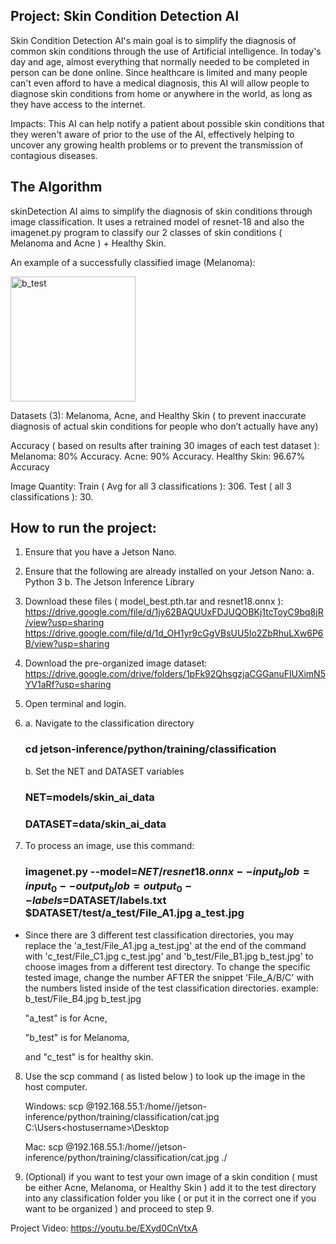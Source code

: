 ## Project: Skin Condition Detection AI

Skin Condition Detection AI's main goal is to simplify the diagnosis of common skin conditions through the use of Artificial intelligence. In today's day and age, almost everything that normally needed to be completed in person can be done online. Since healthcare is limited and many people can't even afford to have a medical diagnosis, this AI will allow people to diagnose skin conditions from home or anywhere in the world, as long as they have access to the internet.

Impacts: This AI can help notify a patient about possible skin conditions that they weren't aware of prior to the use of the AI, effectively helping to uncover any growing health problems or to prevent the transmission of contagious diseases.

## The Algorithm
skinDetection AI aims to simplify the diagnosis of skin conditions through image classification. It uses a retrained model of resnet-18 and also the imagenet.py program to classify our 2 classes of skin conditions ( Melanoma and Acne ) + Healthy Skin.

An example of a successfully classified image (Melanoma): 

<img width="200" alt="b_test" src="https://github.com/Invincible-51/Skin-Condition-Detector/assets/141347812/a930868e-d8dc-4a60-b3ae-3fabbf115e72">



Datasets (3): Melanoma, Acne, and Healthy Skin ( to prevent inaccurate diagnosis of actual skin conditions for people who don’t actually have any)

Accuracy ( based on results after training 30 images of each test dataset ): Melanoma: 80% Accuracy.  Acne: 90% Accuracy.  Healthy Skin: 96.67% Accuracy

Image Quantity: Train ( Avg for all 3 classifications ): 306.  Test ( all 3 classifications ): 30.  

## How to run the project:

1. Ensure that you have a Jetson Nano.
2. Ensure that the following are already installed on your Jetson Nano:
   a. Python 3
   b. The Jetson Inference Library

3. Download these files ( model_best.pth.tar and resnet18.onnx ):
   https://drive.google.com/file/d/1jy62BAQUUxFDJUQOBKj1tcToyC9bq8jR/view?usp=sharing
   https://drive.google.com/file/d/1d_OH1yr9cGgVBsUU5Io2ZbRhuLXw6P6B/view?usp=sharing

4. Download the pre-organized image dataset:
   https://drive.google.com/drive/folders/1pFk92QhsgzjaCGGanuFlUXimN5YV1aRf?usp=sharing
   
5. Open terminal and login.

6. a. Navigate to the classification directory
   ### cd jetson-inference/python/training/classification

   b. Set the NET and DATASET variables
   ### NET=models/skin_ai_data
   ### DATASET=data/skin_ai_data

7. To process an image, use this command:
   ### imagenet.py --model=$NET/resnet18.onnx --input_blob=input_0 --output_blob=output_0 --labels=$DATASET/labels.txt $DATASET/test/a_test/File_A1.jpg a_test.jpg

* Since there are 3 different test classification directories, you may replace the 'a_test/File_A1.jpg a_test.jpg' at the end of the command with 'c_test/File_C1.jpg c_test.jpg' and 'b_test/File_B1.jpg b_test.jpg' to choose images from a different test directory. To change the specific tested image, change the number AFTER the snippet 'File_A/B/C' with the numbers listed inside of the test classification directories. example: b_test/File_B4.jpg b_test.jpg

  "a_test" is for Acne,

  "b_test" is for Melanoma,

  and "c_test" is for healthy skin.

8. Use the scp command ( as listed below ) to look up the image in the host computer.

   Windows:
scp <nanousername>@192.168.55.1:/home/<nanousername>/jetson-inference/python/training/classification/cat.jpg C:\Users\<hostusername>\Desktop

   Mac:
scp <nanousername>@192.168.55.1:/home/<nanousername>/jetson-inference/python/training/classification/cat.jpg ./

    
10. (Optional) if you want to test your own image of a skin condition ( must be either Acne, Melanoma, or Healthy Skin ) add it to the test directory into any classification folder you like ( or put it in the correct one if you want to be organized ) and proceed to step 9.

Project Video: https://youtu.be/EXyd0CnVtxA
